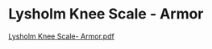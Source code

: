 # Lysholm Knee Scale - Armor

[Lysholm Knee Scale- Armor.pdf](Lysholm%20Knee%20Scale%20-%20Armor%20c5e6e4db7b704819ae73ddf1a01ffaee/Lysholm_Knee_Scale-_Armor.pdf)